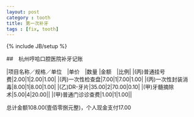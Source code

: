 ```yaml
---
layout: post
category : tooth
title: 第一次补牙
tags : [fix, tooth]
---
```

{% include JB/setup %}

##　杭州哼哈口腔医院补牙记账

|项目名称／规格／单位　|单价　|数量 |金额　|比例|
|(丙)普通挂号费|2.00|1|2.00|1.00|
|(丙)一次性检查盘|7.00|1|7.00|1.00|
|(丙)一次性封装消毒|8.00|1|8.00|1.00|
|(乙)DR-牙片|35.00|2|70.00|0.10|
|(甲)牙髓摘除术|5.00|4|20.00||
|(甲)普通门诊诊查费|1.00|1|1.00||

总计金额108.00(壹佰零捌元整)，个人现金支付17.00